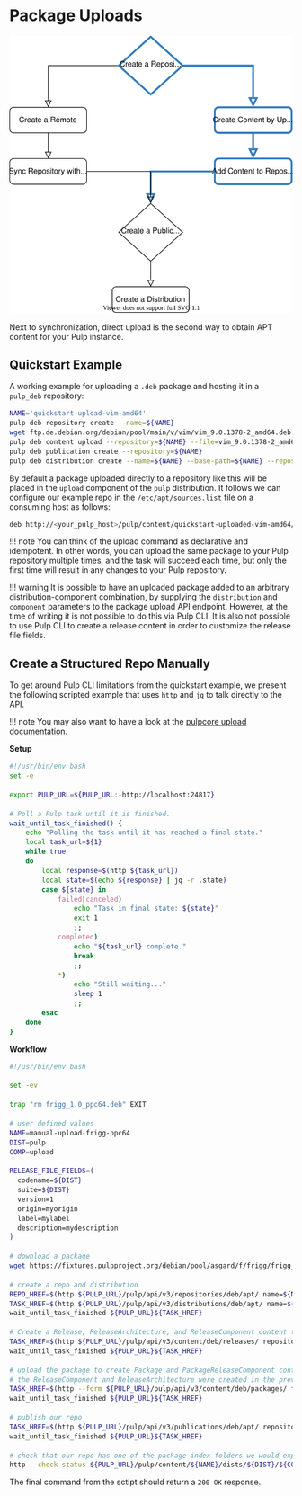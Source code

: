 # Package Uploads

![Add Content to Repository with upload](upload.svg)

Next to synchronization, direct upload is the second way to obtain APT content for your Pulp instance.


## Quickstart Example

A working example for uploading a `.deb` package and hosting it in a `pulp_deb` repository:

```bash
NAME='quickstart-upload-vim-amd64'
pulp deb repository create --name=${NAME}
wget ftp.de.debian.org/debian/pool/main/v/vim/vim_9.0.1378-2_amd64.deb
pulp deb content upload --repository=${NAME} --file=vim_9.0.1378-2_amd64.deb
pulp deb publication create --repository=${NAME}
pulp deb distribution create --name=${NAME} --base-path=${NAME} --repository=${NAME}
```

By default a package uploaded directly to a repository like this will be placed in the `upload` component of the `pulp` distribution.
It follows we can configure our example repo in the `/etc/apt/sources.list` file on a consuming host as follows:

```bash
deb http://<your_pulp_host>/pulp/content/quickstart-uploaded-vim-amd64/ pulp upload
```

!!! note
    You can think of the upload command as declarative and idempotent.
    In other words, you can upload the same package to your Pulp repository multiple times, and the task will succeed each time, but only the first time will result in any changes to your Pulp repository.


!!! warning
    It is possible to have an uploaded package added to an arbitrary distribution-component combination, by supplying the `distribution` and `component` parameters to the package upload API endpoint.
    However, at the time of writing it is not possible to do this via Pulp CLI.
    It is also not possible to use Pulp CLI to create a release content in order to customize the release file fields.


## Create a Structured Repo Manually

To get around Pulp CLI limitations from the quickstart example, we present the following scripted example that uses `http`  and `jq` to talk directly to the API.

!!! note
    You may also want to have a look at the [pulpcore upload documentation](https://staging-docs.pulpproject.org/pulpcore/docs/user/guides/upload-publish/).


**Setup**

```bash
#!/usr/bin/env bash
set -e

export PULP_URL=${PULP_URL:-http://localhost:24817}

# Poll a Pulp task until it is finished.
wait_until_task_finished() {
    echo "Polling the task until it has reached a final state."
    local task_url=${1}
    while true
    do
        local response=$(http ${task_url})
        local state=$(echo ${response} | jq -r .state)
        case ${state} in
            failed|canceled)
                echo "Task in final state: ${state}"
                exit 1
                ;;
            completed)
                echo "${task_url} complete."
                break
                ;;
            *)
                echo "Still waiting..."
                sleep 1
                ;;
        esac
    done
}
```

**Workflow**

```bash
#!/usr/bin/env bash

set -ev

trap "rm frigg_1.0_ppc64.deb" EXIT

# user defined values
NAME=manual-upload-frigg-ppc64
DIST=pulp
COMP=upload

RELEASE_FILE_FIELDS=(
  codename=${DIST}
  suite=${DIST}
  version=1
  origin=myorigin
  label=mylabel
  description=mydescription
)

# download a package
wget https://fixtures.pulpproject.org/debian/pool/asgard/f/frigg/frigg_1.0_ppc64.deb

# create a repo and distribution
REPO_HREF=$(http ${PULP_URL}/pulp/api/v3/repositories/deb/apt/ name=${NAME} | jq -r .pulp_href)
TASK_HREF=$(http ${PULP_URL}/pulp/api/v3/distributions/deb/apt/ name=${NAME} base_path=${NAME} repository=${REPO_HREF} | jq -r .task)
wait_until_task_finished ${PULP_URL}${TASK_HREF}

# Create a Release, ReleaseArchitecture, and ReleaseComponent content to set various release file fields and add them to the repo in a single action
TASK_HREF=$(http ${PULP_URL}/pulp/api/v3/content/deb/releases/ repository=${REPO_HREF} distribution=${DIST} ${RELEASE_FILE_FIELDS[@]} architectures:='["amd64", "ppc64"]' components:=['"'${COMP}'"'] | jq -r .task)
wait_until_task_finished ${PULP_URL}${TASK_HREF}

# upload the package to create Package and PackageReleaseComponent content and add it to the repo in a single action
# the ReleaseComponent and ReleaseArchitecture were created in the previous step but could have been created in this step
TASK_HREF=$(http --form ${PULP_URL}/pulp/api/v3/content/deb/packages/ file@frigg_1.0_ppc64.deb repository=${REPO_HREF} distribution=${DIST} component=${COMP} | jq -r .task)
wait_until_task_finished ${PULP_URL}${TASK_HREF}

# publish our repo
TASK_HREF=$(http ${PULP_URL}/pulp/api/v3/publications/deb/apt/ repository=${REPO_HREF} | jq -r .task)
wait_until_task_finished ${PULP_URL}${TASK_HREF}

# check that our repo has one of the package index folders we would expect
http --check-status ${PULP_URL}/pulp/content/${NAME}/dists/${DIST}/${COMP}/binary-ppc64/Packages
```

The final command from the sctipt should return a `200 OK` response.
